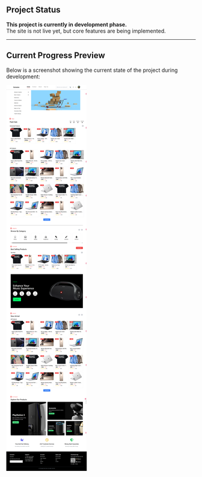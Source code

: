##  Project Status

**This project is currently in development phase.**  
The site is not live yet, but core features are being implemented.

---

##  Current Progress Preview

Below is a screenshot showing the current state of the project during development:

![Project Development Screenshot](./vite-project/public/porjectScreenshot/Vite-React-TS.png)
